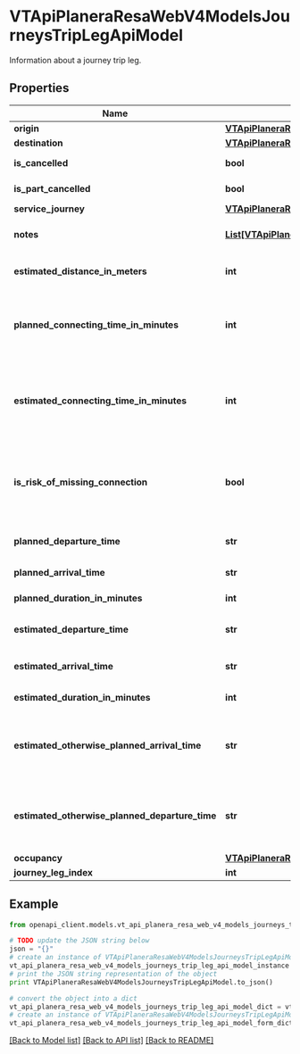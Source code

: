 # VTApiPlaneraResaWebV4ModelsJourneysTripLegApiModel

Information about a journey trip leg.

## Properties
Name | Type | Description | Notes
------------ | ------------- | ------------- | -------------
**origin** | [**VTApiPlaneraResaWebV4ModelsJourneysCallApiModel**](VTApiPlaneraResaWebV4ModelsJourneysCallApiModel.md) |  | 
**destination** | [**VTApiPlaneraResaWebV4ModelsJourneysCallApiModel**](VTApiPlaneraResaWebV4ModelsJourneysCallApiModel.md) |  | 
**is_cancelled** | **bool** | Flag indicating if the trip leg is cancelled. | 
**is_part_cancelled** | **bool** | Flag indicating if the trip leg is partially cancelled. | [optional] 
**service_journey** | [**VTApiPlaneraResaWebV4ModelsJourneysServiceJourneyApiModel**](VTApiPlaneraResaWebV4ModelsJourneysServiceJourneyApiModel.md) |  | [optional] 
**notes** | [**List[VTApiPlaneraResaCoreModelsNote]**](VTApiPlaneraResaCoreModelsNote.md) | An ordered list (most important first) of notes related to the trip leg. | [optional] 
**estimated_distance_in_meters** | **int** | Estimated distance in meters. Only for transport mode Walk. | [optional] 
**planned_connecting_time_in_minutes** | **int** | The planned (according to timetable) connecting time in minutes relative to  the previous public transport trip leg (if any). | [optional] 
**estimated_connecting_time_in_minutes** | **int** | The estimated (according to real-time data) connecting time in minutes relative to  the previous public transport trip leg (if any). | [optional] 
**is_risk_of_missing_connection** | **bool** | Flag indicating that there is less than 5 minutes margin between arriving at the  origin stop point and the departure from that stop point. | [optional] 
**planned_departure_time** | **str** | The planned departure time in RFC 3339 format. | [optional] 
**planned_arrival_time** | **str** | The planned arrival time in RFC 3339 format. | [optional] 
**planned_duration_in_minutes** | **int** | The planned duration in minutes. | [optional] 
**estimated_departure_time** | **str** | The estimated departure time in RFC 3339 format, if available. | [optional] 
**estimated_arrival_time** | **str** | The estimated arrival time in RFC 3339 format, if available. | [optional] 
**estimated_duration_in_minutes** | **int** | The estimated duration in minutes, if available. | [optional] 
**estimated_otherwise_planned_arrival_time** | **str** | The best known time of the arrival in RFC 3339 format. Is EstimatedArrivalTime if exists, otherwise PlannedArrivalTime. | [optional] [readonly] 
**estimated_otherwise_planned_departure_time** | **str** | The best known time of the departure in RFC 3339 format. Is EstimatedDepartureTime if exists, otherwise PlannedDepartureTime. | [optional] [readonly] 
**occupancy** | [**VTApiPlaneraResaWebV4ModelsOccupancyInformationApiModel**](VTApiPlaneraResaWebV4ModelsOccupancyInformationApiModel.md) |  | [optional] 
**journey_leg_index** | **int** | Index of Leg in Journey | [optional] 

## Example

```python
from openapi_client.models.vt_api_planera_resa_web_v4_models_journeys_trip_leg_api_model import VTApiPlaneraResaWebV4ModelsJourneysTripLegApiModel

# TODO update the JSON string below
json = "{}"
# create an instance of VTApiPlaneraResaWebV4ModelsJourneysTripLegApiModel from a JSON string
vt_api_planera_resa_web_v4_models_journeys_trip_leg_api_model_instance = VTApiPlaneraResaWebV4ModelsJourneysTripLegApiModel.from_json(json)
# print the JSON string representation of the object
print VTApiPlaneraResaWebV4ModelsJourneysTripLegApiModel.to_json()

# convert the object into a dict
vt_api_planera_resa_web_v4_models_journeys_trip_leg_api_model_dict = vt_api_planera_resa_web_v4_models_journeys_trip_leg_api_model_instance.to_dict()
# create an instance of VTApiPlaneraResaWebV4ModelsJourneysTripLegApiModel from a dict
vt_api_planera_resa_web_v4_models_journeys_trip_leg_api_model_form_dict = vt_api_planera_resa_web_v4_models_journeys_trip_leg_api_model.from_dict(vt_api_planera_resa_web_v4_models_journeys_trip_leg_api_model_dict)
```
[[Back to Model list]](../README.md#documentation-for-models) [[Back to API list]](../README.md#documentation-for-api-endpoints) [[Back to README]](../README.md)


